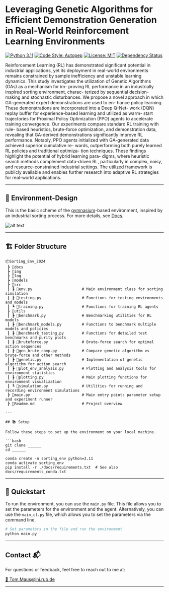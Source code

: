 # Leveraging Genetic Algorithms for Efficient Demonstration Generation in Real-World Reinforcement Learning Environments

[![Python 3.11](https://img.shields.io/badge/python-3.11-blue.svg)](https://www.python.org/downloads/release/python-390/)
[![Code Style: Autopep](https://img.shields.io/badge/code%20style-autopep8-lightgrey)](https://pypi.org/project/autopep8/)
[![License: MIT](https://img.shields.io/badge/License-MIT-yellow.svg)](https://opensource.org/licenses/MIT)
[![Dependency Status](https://img.shields.io/badge/dependencies-up%20to%20date-brightgreen)](<(https://img.shields.io/badge/dependencies-up%20to%20date-brightgreen)>)

Reinforcement Learning (RL) has demonstrated significant potential
in industrial applications, yet its deployment in real-world environments remains
constrained by sample inefficiency and unstable learning dynamics. This study
investigates the utilization of Genetic Algorithms (GAs) as a mechanism for im-
proving RL performance in an industrially inspired sorting environment, charac-
terized by sequential decision-making and stochastic disturbances. We propose a
novel approach in which GA-generated expert demonstrations are used to en-
hance policy learning. These demonstrations are incorporated into a Deep Q-Net-
work (DQN) replay buffer for experience-based learning and utilized as warm-
start trajectories for Proximal Policy Optimization (PPO) agents to accelerate
training convergence. Our experiments compare standard RL training with rule-
based heuristics, brute-force optimization, and demonstration data, revealing that
GA-derived demonstrations significantly improve RL performance. Notably,
PPO agents initialized with GA-generated data achieved superior cumulative re-
wards, outperforming both purely learned RL policies and traditional optimiza-
tion techniques. These findings highlight the potential of hybrid learning para-
digms, where heuristic search methods complement data-driven RL, particularly
in complex, noisy, and resource-constrained industrial settings. The utilized
framework is publicly available and enables further research into adaptive RL
strategies for real-world applications.

---

## 🤖 Environment-Design

This is the basic scheme of the [gymnasium](https://gymnasium.farama.org/index.html)-based environment, inspired by an industrial sorting process. For more details, see [Docs](docs/Environment.md).

![alt text](docs/Sorting_Flowchart.svg)

---

## 🏗 Folder Structure

```
📦Sorting_Env_2024
 ┣ 📂docs
 ┣ 📂img
 ┣ 📂log
 ┣ 📂models
 ┣ 📂src
 ┃ ┣ 📜env.py                      # Main environment class for sorting simulation
 ┃ ┣ 📜testing.py                  # Functions for testing environments and models
 ┃ ┗ 📜training.py                 # Functions for training RL agents
 ┣ 📂utils
 ┃ ┣ 📜benchmark.py                # Benchmarking utilities for RL models
 ┃ ┣ 📜benchmark_models.py         # Functions to benchmark multiple models and policies
 ┃ ┣ 📜benchmark_testing.py        # Functions for detailed test benchmarks and purity plots
 ┃ ┣ 📜bruteforce.py               # Brute-force search for optimal action sequences
 ┃ ┣ 📜gen_brute_comp.py           # Compare genetic algorithm vs brute-force and other methods
 ┃ ┣ 📜genetic.py                  # Implementation of genetic algorithm for action search
 ┃ ┣ 📜plot_env_analysis.py        # Plotting and analysis tools for environment statistics
 ┃ ┣ 📜plotting.py                 # Main plotting functions for environment visualization
 ┃ ┗ 📜simulation.py               # Utilities for running and recording environment simulations
 ┣ 📜main.py                       # Main entry point: parameter setup and experiment runner
 ┣ 📜Readme.md                     # Project overview

---

## 📚 Setup

Follow these steps to set up the environment on your local machine.

```bash
git clone ______
cd ______

conda create -n sorting_env python=3.11
conda activate sorting_env
pip install -r ./docs/requirements.txt  # See also docs/requirements_conda.txt
```

---

## 🚀 Quickstart

To run the environment, you can use the `main.py` file. This file allows you to set the parameters for the environment and the agent. Alternatively, you can use the `main_cl.py` file, which allows you to set the parameters via the command line.

```bash
# Set parameters in the file and run the environment
python main.py
```

---

## Contact 📬

For questions or feedback, feel free to reach out to me at:

[📧 Tom.Maus@ini.rub.de](mailto:tom.maus@ini.rub.de)

---

